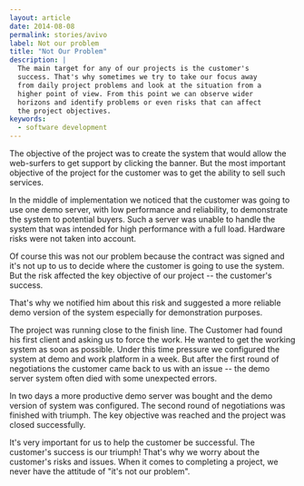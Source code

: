 ```yaml
---
layout: article
date: 2014-08-08
permalink: stories/avivo
label: Not our problem
title: "Not Our Problem"
description: |
  The main target for any of our projects is the customer's
  success. That's why sometimes we try to take our focus away
  from daily project problems and look at the situation from a
  higher point of view. From this point we can observe wider
  horizons and identify problems or even risks that can affect
  the project objectives.
keywords:
  - software development
---
```


The objective of the project was to create the system that would allow
  the web-surfers to get support by clicking the banner. But the
  most important objective of the project for the customer was to get the
  ability to sell such services.

  In the middle of implementation we noticed that the customer was
  going to use one demo server, with low performance and reliability, to
  demonstrate the system to potential buyers. Such a server was unable to
  handle the system that was intended for high performance with a full load.
  Hardware risks were not taken into account.

  Of course this was not our problem because the contract was signed and
  it's not up to us to decide where the customer is going to use the system. But
  the risk affected the key objective of our project -- the customer's success.

  That's why we notified him about this risk and suggested a more reliable
  demo version of the system especially for demonstration purposes.

  The project was running close to the finish line. The Customer had found his first
  client and asking us to force the work. He wanted to get the working system as
  soon as possible. Under this time pressure we configured the system
  at demo and work platform in a week. But after the first round of
  negotiations the customer came back to us with an issue -- the demo
  server system often died with some unexpected errors.

  In two days a more productive demo server was bought and the demo version
  of system was configured. The second round of negotiations was finished with
  triumph. The key objective was reached and the project was closed successfully.

  It's very important for us to help the customer be successful. The customer's
  success is our triumph! That's why we worry about the customer's
  risks and issues. When it comes to completing a project, we never have the attitude of "it's not our problem".
